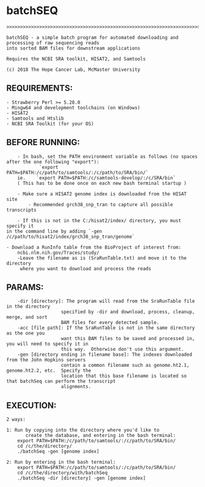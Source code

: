 # batchSEQ

    >>>>>>>>>>>>>>>>>>>>>>>>>>>>>>>>>>>>>>>>>>>>>>>>>>>>>>>>>>>>>>>>>>>>>>>>>>>>>>>>>>>>>>>>>>>>>>>>>>>>>

    batchSEQ - a simple batch program for automated downloading and processing of raw sequencing reads
    into sorted BAM files for downstream applications

    Requires the NCBI SRA toolkit, HISAT2, and Samtools

    (c) 2018 The Hope Cancer Lab, McMaster University

   >>>>>>>>>>>>>>>>>>>>>>>>>>>>>>>>>>>>>>>>>>>>>>>>>>>>>>>>>>>>>>>>>>>>>>>>>>>>>>>>>>>>>>>>>>>>>>>>>>>>>
   
## REQUIREMENTS:
   
   	- Strawberry Perl >= 5.28.0
	- Mingw64 and development toolchains (on Windows)
	- HISAT2
	- Samtools and Htslib
	- NCBI SRA Toolkit (for your OS)
   
## BEFORE RUNNING:

        - In bash, set the PATH environment variable as follows (no spaces after the one following "export"):
                `export PATH=$PATH:/c/path/to/samtools/:/c/path/to/SRA/bin/`
		ie.    `export PATH=$PATH:/c/samtools-develop/:/c/SRA/bin`
		( This has to be done once on each new bash terminal startup )
		
        - Make sure a HISAT2 genome index is downloaded from the HISAT site
            - Recommended grch38_snp_tran to capture all possible transcripts
	    
        - If this is not in the C:/hisat2/index/ directory, you must specify it 
	in the command line by adding `-gen /c/path/to/hisat2/index/grch38_snp_tran/genome`
	
	- Download a RunInfo table from the BioProject of interest from:
		ncbi.nlm.nih.gov/Traces/study/
		-Leave the filename as is (SraRunTable.txt) and move it to the directory
		 where you want to download and process the reads

## PARAMS:

        -dir [directory]: The program will read from the SraRunTable file in the directory
                        specified by -dir and download, process, cleanup, merge, and sort
                        BAM files for every detected sample.
        -acc [file path]: If the SraRunTable is not in the same directory as the one you
                        want this BAM files to be saved and processed in, you will need to specify it in
                        this way.  Otherwise don't use this argument.
        -gen [directory ending in filename base]: The indexes downloaded from the John Hopkins servers
                        contain a common filename such as genome.ht2.1, genome.ht2.2, etc.  Specify the
                        location that this base filename is located so that batchSeq can perform the transcript
                        alignments.
                                                                                                        
 ## EXECUTION:
    
	2 ways:

	1: Run by copying into the directory where you'd like to
           create the database, and entering in the bash terminal:
		export PATH=$PATH:/c/path/to/samtools/:/c/path/to/SRA/bin/
		cd /c/the/directory/
		./batchSeq -gen [genome index]

	2: Run by entering in the bash terminal:
		export PATH=$PATH:/c/path/to/samtools/:/c/path/to/SRA/bin/
		cd /c/the/directory/with/batchSeq
		./batchSeq -dir [directory] -gen [genome index]
